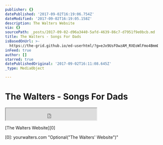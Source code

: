 ```yaml
---
publisher: {}
datePublished: '2017-09-02T16:19:06.754Z'
dateModified: '2017-09-02T16:19:05.158Z'
description: The Walters Website
via: {}
sourcePath: _posts/2017-09-02-d96a3440-5afd-4639-86c7-d7951f9e0bcb.md
title: The Walters - Songs For Dads
isBasedOnUrl: >-
  https://the-grid.github.io/ed-userhtml/?g=eJx9UsFOwzAM_RXEoWlFmo4BmmDLECAOHDghzihNvDUii6vEBU2If8cdEwiBuESO37Pz_JyF8y8H3mnh27Z-9W4NVCdEqo-Pz88m09n0dCaWi4ZZy0W2yfe0LFdDtOQxliRBeumqtxeTDlCT4urbABuIdL29c6WvZOSsTWAI9kAJ1RxVpm0A1YFfd6SnZ5OvFEugTp9MvjPO5z6YLSuMwUeo24D2Wcyj-qlayKgy0BVR8u1AUIqcrJCl6Ij6fCG0ZiVcakblqk9IaDFc7uGmERe7cIyqI1f96rYTJqRgaeI3-jkJwzzLH_AqmQ20mBwk5vzFYG8x8HxrxiMyAZXpe4jupvPBlbF6r0qHdhgtlMLvGjL1n63Jw9bECCkrT0OEPPZjOy1umk9AdbQJl71JxJc7pwszHi1p9sgEXBdf0VMbjH0u2PDv_oXVQy6Chlg_PhSv48qKblxlkQkT6N1r90P29rCaL5r93_kAHcHRzg
inFeed: true
author: []
starred: true
datePublishedOriginal: '2017-09-02T16:11:08.645Z'
_type: MediaObject

---
```

# The Walters - Songs For Dads

<iframe src="https://the-grid.github.io/ed-userhtml/?g=eJxljkFOwzAQRa9SZYHKwplGrUBxmnKWSTyxR3Fsy2O3lNMT2LBg9xfv670rHlymZWxcKUk0gKXYcqmBpMWUPLVz3KAKoJ_qBhKDFbXErAwaUZSATX_p-9P5_e38sZWxe9lf41aF5-Yg5elpbAxL8vjUHDwHUpOP8zrEO-XFx4d2bAyFYcJ5tTnWYHTN_giws-uGK-X_OShCRUAcZjIwobEkQEHtmb9m5bNt5W5fDyGqTImwDA82xemuO6XPwRFbV_TlZ_95lfAX6TmGghyG5nYFvH0D7vpnhw" height="40" style=""></iframe>

[The Walters Website][0]

[0]: yourwalters.com "Optional("The Walters' Website")"